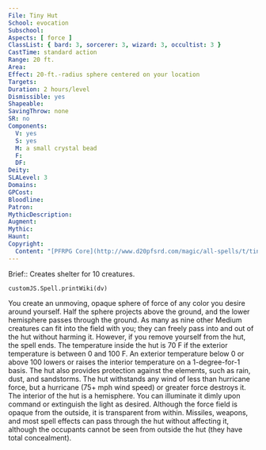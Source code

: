 ```yaml
---
File: Tiny Hut
School: evocation
Subschool: 
Aspects: [ force ]
ClassList: { bard: 3, sorcerer: 3, wizard: 3, occultist: 3 }
CastTime: standard action
Range: 20 ft.
Area: 
Effect: 20-ft.-radius sphere centered on your location
Targets: 
Duration: 2 hours/level
Dismissible: yes
Shapeable: 
SavingThrow: none
SR: no
Components:
  V: yes
  S: yes
  M: a small crystal bead
  F: 
  DF: 
Deity: 
SLALevel: 3
Domains: 
GPCost: 
Bloodline: 
Patron: 
MythicDescription: 
Augment: 
Mythic: 
Haunt: 
Copyright:
  Content: "[PFRPG Core](http://www.d20pfsrd.com/magic/all-spells/t/tiny-hut)"
---
```

Brief:: Creates shelter for 10 creatures.

```dataviewjs
customJS.Spell.printWiki(dv)
```

You create an unmoving, opaque sphere of force of any color you desire around yourself. Half the sphere projects above the ground, and the lower hemisphere passes through the ground. As many as nine other Medium creatures can fit into the field with you; they can freely pass into and out of the hut without harming it. However, if you remove yourself from the hut, the spell ends.  The temperature inside the hut is 70 F if the exterior temperature is between 0 and 100 F. An exterior temperature below 0 or above 100 lowers or raises the interior temperature on a 1-degree-for-1 basis. The hut also provides protection against the elements, such as rain, dust, and sandstorms. The hut withstands any wind of less than hurricane force, but a hurricane (75+ mph wind speed) or greater force destroys it.  The interior of the hut is a hemisphere. You can illuminate it dimly upon command or extinguish the light as desired. Although the force field is opaque from the outside, it is transparent from within. Missiles, weapons, and most spell effects can pass through the hut without affecting it, although the occupants cannot be seen from outside the hut (they have total concealment).
